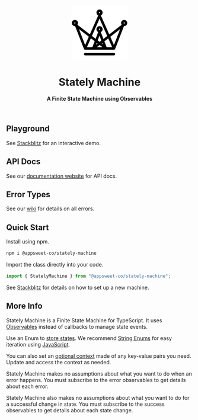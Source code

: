 <p align="center">
  <img src="logo.svg" alt="Logo" width="150" height="auto" />
</p>

<h1 align="center">Stately Machine</h1>

<p align="center">
  <b>A Finite State Machine using Observables</b>
</p>

<br />

## Playground

See [Stackblitz](https://stackblitz.com/edit/stately-machine?devtoolsheight=100&file=index.ts) for an interactive demo.

## API Docs

See our [documentation website](https://appsweet-co.github.io/stately-machine/) for API docs.

## Error Types

See our [wiki](https://github.com/Appsweet-co/stately-machine/wiki/Error-Types) for details on all errors.

## Quick Start

Install using npm.

```zsh
npm i @appsweet-co/stately-machine
```

Import the class directly into your code.

```ts
import { StatelyMachine } from "@appsweet-co/stately-machine";
```

See [Stackblitz](https://stackblitz.com/edit/stately-machine?devtoolsheight=100&file=index.ts) for details on how to set up a new machine.

## More Info

Stately Machine is a Finite State Machine for TypeScript. It uses [Observables](https://rxjs.dev/) instead of callbacks to manage state events.

Use an Enum to [store states](https://stackblitz.com/edit/stately-machine?devtoolsheight=100&file=index.ts:L13-L18). We recommend [String Enums](https://www.typescriptlang.org/docs/handbook/enums.html#string-enums) for easy iteration using [JavaScript](https://developer.mozilla.org/en-US/docs/Web/JavaScript/Reference/Global_Objects/Object/values).

You can also set an [optional context](https://stackblitz.com/edit/stately-machine?devtoolsheight=100&file=index.ts:L22-L27) made of any key-value pairs you need. Update and access the context as needed.

Stately Machine makes no assumptions about what you want to do when an error happens. You must subscribe to the error observables to get details about each error.

Stately Machine also makes no assumptions about what you want to do for a successful change in state. You must subscribe to the success observables to get details about each state change.
